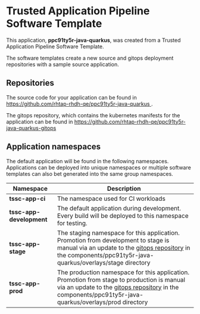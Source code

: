 # Trusted Application Pipeline Software Template

This application, **ppc91ty5r-java-quarkus**, was created from a Trusted Application Pipeline Software Template.

The software templates create a new source and gitops deployment repositories with a sample source application. 

## Repositories

The source code for your application can be found in [https://github.com/rhtap-rhdh-qe/ppc91ty5r-java-quarkus ](https://github.com/rhtap-rhdh-qe/ppc91ty5r-java-quarkus ).
 
The gitops repository, which contains the kubernetes manifests for the application can be found in 
[https://github.com/rhtap-rhdh-qe/ppc91ty5r-java-quarkus-gitops ](https://github.com/rhtap-rhdh-qe/ppc91ty5r-java-quarkus-gitops ) 

## Application namespaces 

The default application will be found in the following namespaces. Applications can be deployed into unique namespaces or multiple software templates can also bet generated into the same group namespaces.  

|  Namespace   |  Description   |  
| -------- | -------- |
| **tssc-app-ci** | The namespace used for CI workloads |
| **tssc-app-development** | The default application during development. Every build will be deployed to this namespace for testing. |
| **tssc-app-stage** | The staging namespace for this application. Promotion from development to stage is manual via an update to the [gitops repository](https://github.com/rhtap-rhdh-qe/ppc91ty5r-java-quarkus-gitops ) in the components/ppc91ty5r-java-quarkus/overlays/stage directory |
| **tssc-app-prod** | The production namespace for this application. Promotion from stage to production is manual via an update to the [gitops repository](https://github.com/rhtap-rhdh-qe/ppc91ty5r-java-quarkus-gitops ) in the components/ppc91ty5r-java-quarkus/overlays/prod directory |